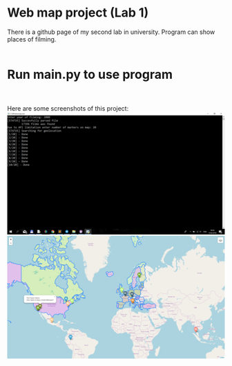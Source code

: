 # Web map project (Lab 1)
There is a github page of my second lab in university. Program can show places of filming. 
<br>
<br>
# Run main.py to use program
<br>
<br>
Here are some screenshots of this project:
<br>
<img src="https://github.com/MarkiianAtUCU/Lab_1_web_map/blob/master/Screenshots/scr-1.png">
<img src="https://github.com/MarkiianAtUCU/Lab_1_web_map/blob/master/Screenshots/scr-2.png">
